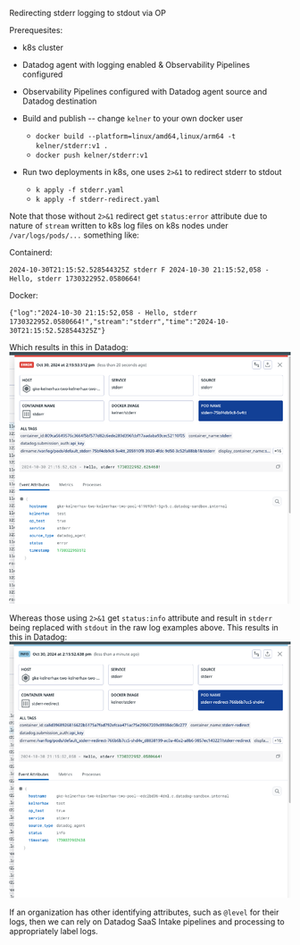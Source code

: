 Redirecting stderr logging to stdout via OP

Prerequesites:
- k8s cluster
- Datadog agent with logging enabled & Observability Pipelines configured
- Observability Pipelines configured with Datadog agent source and Datadog destination

- Build and publish -- change `kelner` to your own docker user
    - `docker build --platform=linux/amd64,linux/arm64 -t kelner/stderr:v1 .`
    - `docker push kelner/stderr:v1`
- Run two deployments in k8s, one uses `2>&1` to redirect stderr to stdout
    - `k apply -f stderr.yaml`
    - `k apply -f stderr-redirect.yaml`

Note that those without `2>&1` redirect get `status:error` attribute due to nature of `stream` written to k8s log files on k8s nodes under `/var/logs/pods/...` something like:

Containerd:
```
2024-10-30T21:15:52.528544325Z stderr F 2024-10-30 21:15:52,058 - Hello, stderr 1730322952.0580664!
```

Docker:
```
{"log":"2024-10-30 21:15:52,058 - Hello, stderr 1730322952.0580664!","stream":"stderr","time":"2024-10-30T21:15:52.528544325Z"}
```

Which results in this in Datadog:
![](./stderr.png)

Whereas those using `2>&1` get `status:info` attribute and result in `stderr` being replaced with `stdout` in the raw log examples above.
This results in this in Datadog:
![](./stderr-redirect.png)

If an organization has other identifying attributes, such as `@level` for their logs, then we can rely on Datadog SaaS Intake pipelines and processing to appropriately label logs.
